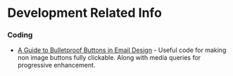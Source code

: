 # Development Related Info

### Coding
* [A Guide to Bulletproof Buttons in Email Design](https://litmus.com/blog/a-guide-to-bulletproof-buttons-in-email-design) - Useful code for making non image buttons fully clickable. Along with media queries for progressive enhancement.